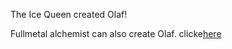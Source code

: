 The Ice Queen created Olaf!

Fullmetal alchemist can also create Olaf. clicke[here](../alchemy/alchemy.md)
